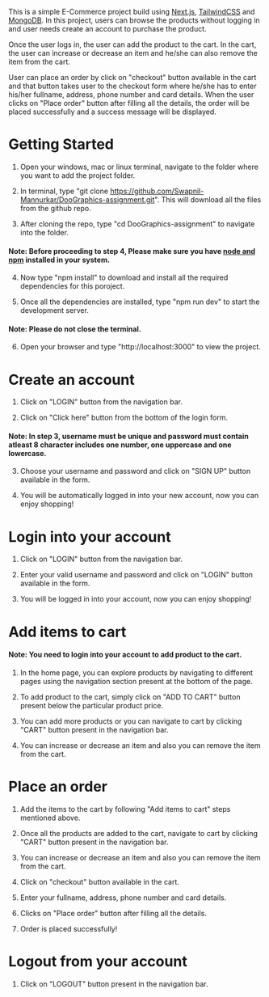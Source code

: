 This is a simple E-Commerce project build using [Next.js](https://nextjs.org/), [TailwindCSS](https://tailwindcss.com/) and [MongoDB](https://www.mongodb.com/). In this project, users can browse the products without logging in and user needs create an account to purchase the product.

Once the user logs in, the user can add the product to the cart. In the cart, the user can increase or decrease an item and he/she can also remove the item from the cart.

User can place an order by click on "checkout" button available in the cart and that button takes user to the checkout form where he/she has to enter his/her fullname, address, phone number and card details. When the user clicks on "Place order" button after filling all the details, the order will be placed successfully and a success message will be displayed.

# Getting Started

1. Open your windows, mac or linux terminal, navigate to the folder where you want to add the project folder.

2. In terminal, type "git clone https://github.com/Swapnil-Mannurkar/DooGraphics-assignment.git". This will download all the files from the github repo.

3. After cloning the repo, type "cd DooGraphics-assignment" to navigate into the folder.

#### Note: Before proceeding to step 4, Please make sure you have [node and npm](https://docs.npmjs.com/downloading-and-installing-node-js-and-npm) installed in your system.

4. Now type "npm install" to download and install all the required dependencies for this poroject.

5. Once all the dependencies are installed, type "npm run dev" to start the development server.

#### Note: Please do not close the terminal.

6. Open your browser and type "http://localhost:3000" to view the project.

# Create an account

1. Click on "LOGIN" button from the navigation bar.

2. Click on "Click here" button from the bottom of the login form.

#### Note: In step 3, username must be unique and password must contain atleast 8 character includes one number, one uppercase and one lowercase.

3. Choose your username and password and click on "SIGN UP" button available in the form.

4. You will be automatically logged in into your new account, now you can enjoy shopping!

# Login into your account

1. Click on "LOGIN" button from the navigation bar.

2. Enter your valid username and password and click on "LOGIN" button available in the form.

3. You will be logged in into your account, now you can enjoy shopping!

# Add items to cart

#### Note: You need to login into your account to add product to the cart.

1. In the home page, you can explore products by navigating to different pages using the navigation section present at the bottom of the page.

2. To add product to the cart, simply click on "ADD TO CART" button present below the particular product price.

3. You can add more products or you can navigate to cart by clicking "CART" button present in the navigation bar.

4. You can increase or decrease an item and also you can remove the item from the cart.

# Place an order

1. Add the items to the cart by following "Add items to cart" steps mentioned above.

2. Once all the products are added to the cart, navigate to cart by clicking "CART" button present in the navigation bar.

3. You can increase or decrease an item and also you can remove the item from the cart.

4. Click on "checkout" button available in the cart.

5. Enter your fullname, address, phone number and card details.

6. Clicks on "Place order" button after filling all the details.

7. Order is placed successfully!

# Logout from your account

1. Click on "LOGOUT" button present in the navigation bar.
